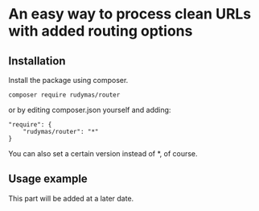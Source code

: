 # An easy way to process clean URLs with added routing options

## Installation
Install the package using composer.
```
composer require rudymas/router
```

or by editing composer.json yourself and adding:
```
"require": {
    "rudymas/router": "*"
}
```

You can also set a certain version instead of *, of course.

## Usage example
This part will be added at a later date.